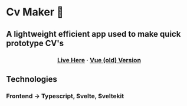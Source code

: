 <h1> Cv Maker 📝</h1>

<h2> <strong> A lightweight efficient app used to make quick prototype CV's </strong> </h2>



<h3 align="center"> 
  <a href="https://cv-builder-blue.vercel.app/">Live Here</a>
  <span> · </span>
  <a href="https://vibovenkat123.github.io/cv-app-maker/">Vue (old) Version</a>
</h3>



## Technologies

### Frontend -> Typescript, Svelte, Sveltekit
